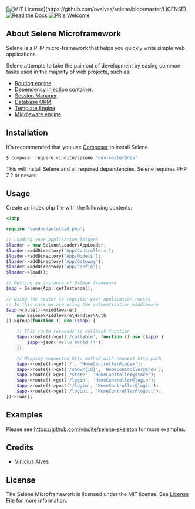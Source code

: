 [![MIT License](https://img.shields.io/apm/l/atomic-design-ui.svg?)](https://github.com/ovalves/selene/blob/master/LICENSE)
[![Read the Docs](https://readthedocs.org/projects/selene-framework/badge/?version=latest)](https://selene-framework.readthedocs.io/en/latest/?badge=latest)
[![PR's Welcome](https://img.shields.io/badge/PRs-welcome-brightgreen.svg?style=flat)](http://makeapullrequest.com)

## About Selene Microframework

Selene is a PHP micro-framework that helps you quickly write simple web applications.

Selene attempts to take the pain out of development by easing common tasks used in the majority of web projects, such as:

- [Routing engine](https://github.com/ovalves/selene/edit/master/README.md).
- [Dependency injection container](https://github.com/ovalves/selene/edit/master/README.md).
- [Session Manager](https://github.com/ovalves/selene/edit/master/README.md).
- [Database ORM](https://github.com/ovalves/selene/edit/master/README.md).
- [Template Engine](https://github.com/ovalves/selene/edit/master/README.md).
- [Middleware engine](https://github.com/ovalves/selene/edit/master/README.md).

## Installation

It's recommended that you use [Composer](https://getcomposer.org/) to install Selene.

```bash
$ composer require vindite/selene "dev-master@dev"
```

This will install Selene and all required dependencies. Selene requires PHP 7.2 or newer.

## Usage

Create an index.php file with the following contents:

```php
<?php

require 'vendor/autoload.php';

// Loading your application folders
$loader = new Selene\Loader\AppLoader;
$loader->addDirectory('App/Controllers');
$loader->addDirectory('App/Models');
$loader->addDirectory('App/Gateway');
$loader->addDirectory('App/Config');
$loader->load();

// Getting an instance of Selene framework
$app = Selene\App::getInstance();

// Using the router to register your application routes
// In this case we are using the authentication middleware
$app->route()->middleware([
    new Selene\Middleware\Handler\Auth
])->group(function () use ($app) {

    // This route responds as callback function
    $app->route()->get('/callable', function () use ($app) {
        $app->json('Hello World!!!');
    });

    // Mapping requested http method with request http path
    $app->route()->get('/', 'HomeController@index');
    $app->route()->get('/show/{id}', 'HomeController@show');
    $app->route()->get('/store', 'HomeController@store');
    $app->route()->get('/login', 'HomeController@login');
    $app->route()->post('/login', 'HomeController@login');
    $app->route()->get('/logout', 'HomeController@logout');
})->run();
```
## Examples

Please see https://github.com/vindite/selene-skeleton for more examples.

## Credits

- [Vinicius Alves](https://github.com/ovalves)

## License

The Selene Microframework is licensed under the MIT license. See [License File](LICENSE) for more information.
